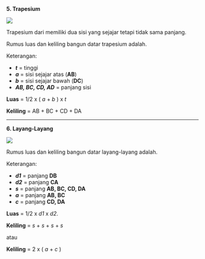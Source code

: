 **5. Trapesium**

![](resource:assets/bangundatar/segiempat/trapesium.png "")

Trapesium dari memiliki dua sisi yang sejajar tetapi tidak sama panjang.

Rumus luas dan keliling bangun datar trapesium adalah.

Keterangan:
- ***t*** = tinggi
- ***a*** = sisi sejajar atas (**AB**)
- ***b*** = sisi sejajar bawah (**DC**)
- ***AB, BC, CD, AD*** = panjang sisi


**Luas** = 1/2 x ( *a* + *b* ) x *t*

**Keliling** = AB + BC + CD + DA

---
>
**6. Layang-Layang**

![](resource:assets/bangundatar/segiempat/layanglayang.png "")

Rumus luas dan keliling bangun datar layang-layang adalah.

Keterangan:
- ***d1*** = panjang **DB**
- ***d2*** = panjang **CA**
- ***s*** = panjang **AB, BC, CD, DA**
- ***a*** = panjang **AB, BC**
- ***c*** = panjang **CD, DA**

**Luas** = 1/2 x *d1* x *d2*.

**Keliling** = *s* + *s* + *s* + *s*

atau

**Keliling** = 2 x ( *a* + *c* )


